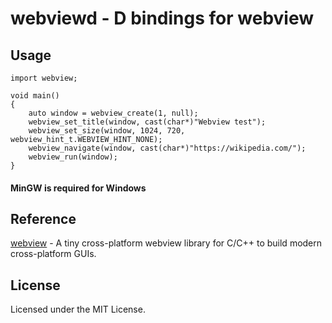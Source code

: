 # webviewd - D bindings for webview

## Usage
```dlang
import webview;

void main()
{
    auto window = webview_create(1, null);
    webview_set_title(window, cast(char*)"Webview test");
    webview_set_size(window, 1024, 720, webview_hint_t.WEBVIEW_HINT_NONE);
    webview_navigate(window, cast(char*)"https://wikipedia.com/");
    webview_run(window);
}
```

#### MinGW is required for Windows

## Reference
[webview](https://github.com/webview/webview) - A tiny cross-platform webview library for C/C++ to build modern cross-platform GUIs.

## License
Licensed under the MIT License.
